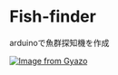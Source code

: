 # Fish-finder
arduinoで魚群探知機を作成

[![Image from Gyazo](https://i.gyazo.com/474f8c59863e49e1f9d079d607f5964e.jpg)](https://gyazo.com/474f8c59863e49e1f9d079d607f5964e)
